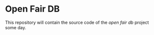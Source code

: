 # Open Fair DB

This repository will contain the source code of the
*open fair db* project some day.
